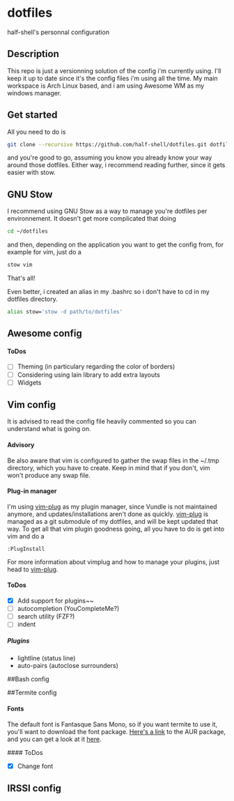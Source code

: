 # dotfiles
half-shell's personnal configuration

## Description
This repo is just a versionning solution of the config i'm currently using. I'll keep it
up to date since it's the config files i'm using all the time. My main workspace is Arch Linux based, and i am using Awesome WM as my windows manager.

## Get started
All you need to do is
```bash
git clone --recursive https://github.com/half-shell/dotfiles.git dotfiles/
```
and you're good to go, assuming you know you already know your way around those dotfiles. Either way, i recommend reading further, since it gets easier with stow.

## GNU Stow
I recommend using GNU Stow as a way to manage you're dotfiles per environnement. It doesn't get more complicated that doing
```bash
cd ~/dotfiles
```
and then, depending on the application you want to get the config from, for example for vim, just do a
```bash
stow vim
```
That's all!

Even better, i created an alias in my .bashrc so i don't have to cd in my dotfiles directory.
```bash
alias stow='stow -d path/to/dotfiles'
```

## Awesome config
#### ToDos
* [ ] Theming (in particulary regarding the color of borders)
* [ ] Considering using lain library to add extra layouts
* [ ] Widgets

## Vim config
It is advised to read the config file heavily commented so you can understand what is going on.
#### Advisory
Be also aware that vim is configured to gather the swap files in the ~/.tmp directory, which you have to create. Keep in mind that if you don't, vim won't produce any swap file.
#### Plug-in manager
I'm using [vim-plug] as my plugin manager, since Vundle is not maintained anymore, and updates/installations aren't done as quickly.
[vim-plug] is managed as a git submodule of my dotfiles, and  will be kept updated that way.
To get all that vim plugin goodness going, all you have to do is get into vim and do a 
```
:PlugInstall
```
For more information about vimplug and how to manage your plugins, just head to [vim-plug].
#### ToDos
* [x] Add support for plugins~~
* [ ] autocompletion (YouCompleteMe?)
* [ ] search utility (FZF?)
* [ ] indent

##### Plugins
* lightline (status line)
* auto-pairs (autoclose surrounders)

##Bash config

##Termite config
#### Fonts
The default font is Fantasque Sans Mono, so if you want termite to use it, you'll want to download the font package. [Here's a link][aur-font] to the AUR package, and you can get a look at it [here][fontlibrary].

#### ToDos
* [x] Change font 

## IRSSI config

[vim-plug]: https://github.com/junegunn/vim-plug
[aur-font]: https://aur.archlinux.org/packages/ttf-fantasque-sans
[fontlibrary]: https://fontlibrary.org/en/font/fantasque-sans-mono
